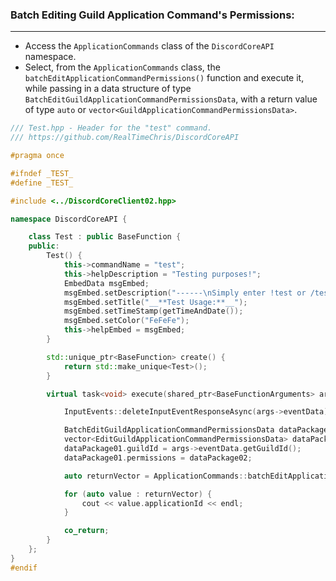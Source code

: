 ### **Batch Editing Guild Application Command's Permissions:**
---
- Access the `ApplicationCommands` class of the `DiscordCoreAPI` namespace.
- Select, from the `ApplicationCommands` class, the `batchEditApplicationCommandPermissions()` function and execute it, while passing in a data structure of type `BatchEditGuildApplicationCommandPermissionsData`, with a return value of type `auto` or `vector<GuildApplicationCommandPermissionsData>`.

```cpp
/// Test.hpp - Header for the "test" command.
/// https://github.com/RealTimeChris/DiscordCoreAPI

#pragma once

#ifndef _TEST_
#define _TEST_

#include <../DiscordCoreClient02.hpp>

namespace DiscordCoreAPI {

	class Test : public BaseFunction {
	public:
		Test() {
			this->commandName = "test";
			this->helpDescription = "Testing purposes!";
			EmbedData msgEmbed;
			msgEmbed.setDescription("------\nSimply enter !test or /test!\n------");
			msgEmbed.setTitle("__**Test Usage:**__");
			msgEmbed.setTimeStamp(getTimeAndDate());
			msgEmbed.setColor("FeFeFe");
			this->helpEmbed = msgEmbed;
		}

		std::unique_ptr<BaseFunction> create() {
			return std::make_unique<Test>();
		}

		virtual task<void> execute(shared_ptr<BaseFunctionArguments> args) {

			InputEvents::deleteInputEventResponseAsync(args->eventData).get();

			BatchEditGuildApplicationCommandPermissionsData dataPackage01{};
			vector<EditGuildApplicationCommandPermissionsData> dataPackage02{ {.permissions = {{.type = ApplicationCommandPermissionType::User,.permission = false, .id = "859853159115259905"}},.commandName = "selldrugs" } };
			dataPackage01.guildId = args->eventData.getGuildId();
			dataPackage01.permissions = dataPackage02;

			auto returnVector = ApplicationCommands::batchEditApplicationCommandPermissions(dataPackage01);

			for (auto value : returnVector) {
				cout << value.applicationId << endl;
			}

			co_return;
		}
	};
}
#endif
```
